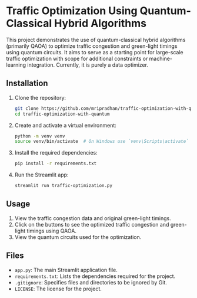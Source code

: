 # Traffic Optimization Using Quantum-Classical Hybrid Algorithms

This project demonstrates the use of quantum-classical hybrid algorithms (primarily QAOA) to optimize traffic congestion and green-light timings using quantum circuits. It aims to serve as a starting point for large-scale traffic optimization with scope for additional constraints or machine-learning integration. Currently, it is purely a data optimizer.

## Installation

1. Clone the repository:
    ```sh
    git clone https://github.com/mripradhan/traffic-optimization-with-quantum.git
    cd traffic-optimization-with-quantum
    ```

2. Create and activate a virtual environment:
    ```sh
    python -m venv venv
    source venv/bin/activate  # On Windows use `venv\Scripts\activate`
    ```

3. Install the required dependencies:
    ```sh
    pip install -r requirements.txt
    ```

4. Run the Streamlit app:
    ```sh
    streamlit run traffic-optimization.py
    ```

## Usage

1. View the traffic congestion data and original green-light timings.
2. Click on the buttons to see the optimized traffic congestion and green-light timings using QAOA.
3. View the quantum circuits used for the optimization.

## Files

- `app.py`: The main Streamlit application file.
- `requirements.txt`: Lists the dependencies required for the project.
- `.gitignore`: Specifies files and directories to be ignored by Git.
- `LICENSE`: The license for the project.
